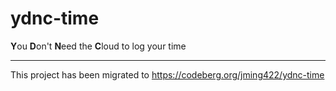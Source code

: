 # ydnc-time

**Y**ou **D**on't **N**eed the **C**loud to log your time

---

This project has been migrated to https://codeberg.org/jming422/ydnc-time
